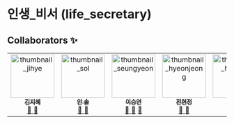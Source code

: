 # 인생_비서 (life_secretary)


## Collaborators ✨

<table>
    <tbody>
        <tr>
            <td align="center" valign="top" width="20%">
                <a href="https://github.com/bebe217">
                    <img src="https://github.com/ciocio97/life_secretary/assets/80025242/ee947e78-b6fe-464a-9991-5448bbe7893e" width="100px;" alt="thumbnail_jihye"/>
                    <br />
                    <sub><b>김지혜</b></sub>
                </a>
                <br /> 
                <a href="https://github.com/ciocio97/life_secretary/commits?author=bebe217" title="Documentation">
                📖
                </a> 
                <a href="https://github.com/ciocio97/life_secretary/pulls?q=is%3Apr+reviewed-by%3Abebe217" title="Reviewed Pull Requests">
                👀
                </a>
            </td>
            <td align="center" valign="top" width="20%">
                <a href="https://github.com/devsoladev">
                    <img src="https://github.com/ciocio97/life_secretary/assets/80025242/60f4d0fd-5c9e-4b6b-8cb4-500810f630d4" width="100px;" alt="thumbnail_sol"/>
                    <br />
                    <sub><b>안 솔</b></sub>
                </a>
                <br />
                <a href="https://github.com/ciocio97/life_secretary/commits?author=devsoladev" title="Documentation">
                📖
                </a> 
                <a href="https://github.com/ciocio97/life_secretary/pulls?q=is%3Apr+reviewed-by%3Adevsoladev" title="Reviewed Pull Requests">
                👀
                </a>
            </td>
            <td align="center" valign="top" width="20%">
                <a href="https://github.com/ciocio97">
                    <img src="https://github.com/ciocio97/life_secretary/assets/80025242/09fe7a4b-36b2-4d69-b175-8648f939ca33" width="100px;" alt="thumbnail_seungyeon"/>
                    <br />
                    <sub><b>이승연</b></sub>
                </a>
                <br />
                <a href="https://github.com/ciocio97/life_secretary/commits?author=ciocio97" title="Documentation">
                📖
                </a> 
                <a href="https://github.com/ciocio97/life_secretary/pulls?q=is%3Apr+reviewed-by%3Aciocio97" title="Reviewed Pull Requests">👀</a> <a href="#talk-ciocio97" title="Talks">
                📢
                </a>
            </td>
            <td align="center" valign="top" width="20%">
                <a href="https://github.com/hyeonjeong33">
                    <img src="https://github.com/ciocio97/life_secretary/assets/80025242/ed5119cb-0ecb-4069-ad85-df9736a116f3" width="100px;" alt="thumbnail_hyeonjeong"/>
                    <br />
                    <sub><b>전현정</b></sub>
                </a>
                <br /> 
                <a href="https://github.com/ciocio97/life_secretary/commits?author=hyeonjeong33" title="Documentation">
                📖
                </a> 
                <a href="https://github.com/ciocio97/life_secretary/pulls?q=is%3Apr+reviewed-by%3Ahyeonjeong33" title="Reviewed Pull Requests">
                👀
                </a>
            </td>
            <td align="center" valign="top" width="20%">
                <a href="https://github.com/KRjeonHyunji">
                    <img src="https://github.com/ciocio97/life_secretary/assets/80025242/b99e765b-edc7-4f69-8028-46eb7428fa1d" width="100px;" alt="thumbnail_hyeonji"/>
                    <br />
                    <sub><b>전현지</b></sub>
                </a>
                <br /> 
                <a href="#design-tbenning" title="Design">
                🎨
                </a>
            </td>
        </tr>
    </tbody>
</table>

<!--

**Here are some ideas to get you started:**

🙋‍♀️ A short introduction - what is your organization all about?
🌈 Contribution guidelines - how can the community get involved?
👩‍💻 Useful resources - where can the community find your docs? Is there anything else the community should know?
🍿 Fun facts - what does your team eat for breakfast?
🧙 Remember, you can do mighty things with the power of [Markdown](https://docs.github.com/github/writing-on-github/getting-started-with-writing-and-formatting-on-github/basic-writing-and-formatting-syntax)
-->
